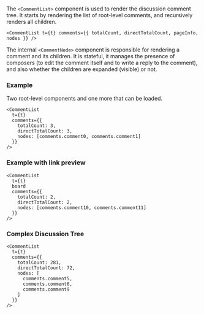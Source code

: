 ```remove-react-source

```

The `<CommentList>` component is used to render the discussion comment tree. It starts by rendering the list of root-level comments, and recursively renders all children.

```code|lang-js
<CommentList t={t} comments={{ totalCount, directTotalCount, pageInfo, nodes }} />
```

The internal `<CommentNode>` component is responsible for rendering a comment and its children. It is stateful, it manages the presence of composers (to edit the comment itself and to write a reply to the comment), and also whether the children are expanded (visible) or not.

### Example

Two root-level components and one more that can be loaded.

```react|noSource
<CommentList
  t={t}
  comments={{
    totalCount: 3,
    directTotalCount: 3,
    nodes: [comments.comment0, comments.comment1]
  }}
/>
```

### Example with link preview

```react|noSource
<CommentList
  t={t}
  board
  comments={{
    totalCount: 2,
    directTotalCount: 2,
    nodes: [comments.comment10, comments.comment11]
  }}
/>
```

### Complex Discussion Tree

```react|noSource
<CommentList
  t={t}
  comments={{
    totalCount: 281,
    directTotalCount: 72,
    nodes: [
      comments.comment5,
      comments.comment6,
      comments.comment9
    ]
  }}
/>
```

